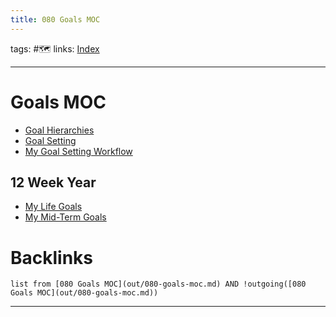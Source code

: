 ```yaml
---
title: 080 Goals MOC
---
```

tags: #🗺️
links: [Index](out/index-archived.md)
___
# Goals MOC 
- [Goal Hierarchies](out/goal-hierarchies.md)
- [Goal Setting](out/goal-setting.md)
- [My Goal Setting Workflow](out/my-goal-setting-workflow.md)
## 12 Week Year
- [My Life Goals](out/my-life-goals.md)
- [My Mid-Term Goals](out/my-mid-term-goals.md)
# Backlinks
```dataview
list from [080 Goals MOC](out/080-goals-moc.md) AND !outgoing([080 Goals MOC](out/080-goals-moc.md))
```
___
